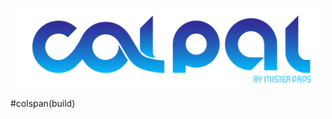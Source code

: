 <p style="text-align:center">
<img src="assets/img/logo.svg" width="500px"></img>
 </p>         
#colspan(build)
